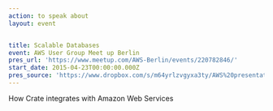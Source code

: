 ```yaml
---
action: to speak about
layout: event


title: Scalable Databases
event: AWS User Group Meet up Berlin
pres_url: 'https://www.meetup.com/AWS-Berlin/events/220782846/'
start_date: 2015-04-23T00:00:00.000Z
pres_source: 'https://www.dropbox.com/s/m64yrlzvgyxa3ty/AWS%20presentation%20%28Chris%20W%29.key?dl=0'
---
```


How Crate integrates with Amazon Web Services
